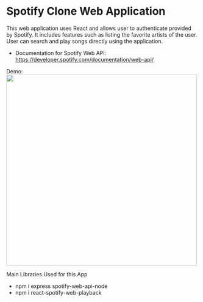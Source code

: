 # Spotify Clone Web Application

This web application uses React and allows user to authenticate provided by Spotify.
It includes features such as listing the favorite artists of the user.
User can search and play songs directly using the application.

* Documentation for Spotify Web API: https://developer.spotify.com/documentation/web-api/

Demo: <br>
<img src="https://media.giphy.com/media/egsrwOlmtGoZz8TiMa/giphy.gif" width="500">


Main Libraries Used for this App
* npm i express spotify-web-api-node
* npm i react-spotify-web-playback

